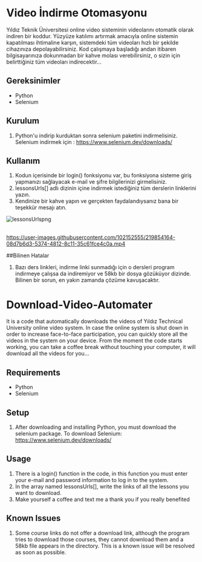 # Video İndirme Otomasyonu

Yıldız Teknik Üniversitesi online video sisteminin videolarını otomatik olarak indiren bir koddur. Yüzyüze katılımı artırmak amacıyla online sistemin kapatılması ihtimaline karşın, sistemdeki tüm videoları hızlı bir şekilde cihazınıza depolayabilirsiniz. Kod çalışmaya başladığı andan itibaren bilgisayarınıza dokunmadan bir kahve molası verebilirsiniz, o sizin için belirttiğiniz tüm videoları indirecektir...

## Gereksinimler

- Python
- Selenium

## Kurulum

1. Python'u indirip kurduktan sonra selenium paketini indirmelisiniz. Selenium indirmek için : https://www.selenium.dev/downloads/

## Kullanım

1. Kodun içerisinde bir login() fonksiyonu var, bu fonksiyona sisteme giriş yapmanızı sağlayacak e-mail ve şifre bilgilerinizi girmelisiniz.
2. lessonsUrls[] adlı dizinin içine indirmek istediğiniz tüm derslerin linklerini yazın.
3. Kendinize bir kahve yapın ve gerçekten faydalandıysanız bana bir teşekkür mesajı atın.

![lessonsUrlspng](https://user-images.githubusercontent.com/102152555/219854170-ecc31b90-5426-4ab8-82f2-4bb23a05b095.png) <br />
<br />

https://user-images.githubusercontent.com/102152555/219854164-08d7b6d3-5374-4812-8c11-35c61fce4c0a.mp4

##Bilinen Hatalar
1. Bazı ders linkleri, indirme linki sunmadığı için o dersleri program indirmeye çalışsa da indiremiyor ve 58kb bir dosya gözüküyor dizinde. Bilinen bir sorun, en yakın zamanda çözüme kavuşacaktır. 

# Download-Video-Automater

It is a code that automatically downloads the videos of Yıldız Technical University online video system. In case the online system is shut down in order to increase face-to-face participation, you can quickly store all the videos in the system on your device. From the moment the code starts working, you can take a coffee break without touching your computer, it will download all the videos for you...

## Requirements

- Python
- Selenium

## Setup

1. After downloading and installing Python, you must download the selenium package. To download Selenium: https://www.selenium.dev/downloads/

## Usage

1. There is a login() function in the code, in this function you must enter your e-mail and password information to log in to the system.
2. In the array named lessonsUrls[], write the links of all the lessons you want to download.
3. Make yourself a coffee and text me a thank you if you really benefited

## Known Issues
1. Some course links do not offer a download link, although the program tries to download those courses, they cannot download them and a 58kb file appears in the directory. This is a known issue will be resolved as soon as possible.
